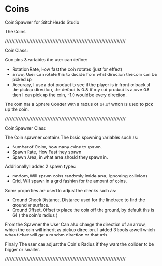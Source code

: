 # Coins
Coin Spawner for StitchHeads Studio

The Coins

///////////////////////////////////////////////////////////////////////////////

Coin Class:

Contains 3 variables the user can define:
- Rotation Rate, How fast the coin rotates (just for effect)
- arrow, User can rotate this to decide from what direction the coin can be picked up
- Accuracy, I use a dot product to see if the player is in front or back of the pickup direction, the default is 0.8, if my dot product is above 0.8 then I can pick up the coin, -1.0 would be every direction.

The coin has a Sphere Collider with a radius of 64.0f which is used to pick up the coin.

///////////////////////////////////////////////////////////////////////////////

Coin Spawner Class:

The Coin spawner contains The basic spawning variables such as:
- Number of Coins, how many coins to spawn.
- Spawn Rate, How Fast they spawn
- Spawn Area, in what area should they spawn in.

Additionally I added 2 spawn types:
- random, Will spawn coins randomly inside area, ignoreing collisions
- Grid, Will spawn in a grid fashion for the amount of coins.

Some properties are used to adjust the checks such as:
- Ground Check Distance, Distance used for the linetrace to find the ground or surface.
- Ground Offset, Offset to place the coin off the ground, by default this is 64 ( the coin's radius )

From the Spawner the User Can also change the direction of an arrow, which the coin will inherit as pickup direction. I added 3 bools aswell which when ticked will get a random direction on that axis.

Finally The user can adjust the Coin's Radius if they want the collider to be bigger or smaller.

///////////////////////////////////////////////////////////////////////////////

